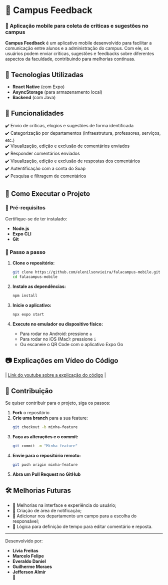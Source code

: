 # 📱 Campus Feedback  

### 🏫 Aplicação mobile para coleta de críticas e sugestões no campus  

**Campus Feedback** é um aplicativo mobile desenvolvido para facilitar a comunicação entre alunos e a administração do campus. Com ele, os usuários podem enviar críticas, sugestões e feedbacks sobre diferentes aspectos da faculdade, contribuindo para melhorias contínuas.  

## 🚀 Tecnologias Utilizadas  
- **React Native** (com Expo)    
- **AsyncStorage** (para armazenamento local)
- **Backend** (com Java)

## 📌 Funcionalidades  
✔️ Envio de críticas, elogios e sugestões de forma identificada  
✔️ Categorização por departamentos (infraestrutura, professores, serviços, etc.)  
✔️ Visualização, edição e exclusão de comentários enviados  
✔️ Responder comentários enviados  
✔️ Visualização, edição e exclusão de respostas dos comentários  
✔️ Autentificação com a conta do Suap  
✔️ Pesquisa e filtragem de comentários  

## 📲 Como Executar o Projeto  

### 🔹 Pré-requisitos  
Certifique-se de ter instalado:  
- **Node.js**  
- **Expo CLI**  
- **Git**  

### 🔹 Passo a passo  

1. **Clone o repositório:**  
   ```sh
   git clone https://github.com/elenilsonvieira/falacampus-mobile.git
   cd falacampus-mobile
   ```  

2. **Instale as dependências:**  
   ```sh
   npm install
   ```  

3. **Inicie o aplicativo:**  
   ```sh
   npx expo start
   ```  

4. **Execute no emulador ou dispositivo físico:**  
   - Para rodar no Android: pressione `a`  
   - Para rodar no iOS (Mac): pressione `i`  
   - Ou escaneie o QR Code com o aplicativo Expo Go  

## 📷 Explicações em Vídeo do Código

| [Link do youtube sobre a explicação do código](https://youtu.be/9b-dr0dOA60) |

## 🤝 Contribuição  
Se quiser contribuir para o projeto, siga os passos:  
1. **Fork** o repositório  
2. **Crie uma branch** para a sua feature:  
   ```sh
   git checkout -b minha-feature
   ```  
3. **Faça as alterações e o commit:**  
   ```sh
   git commit -m "Minha feature"
   ```  
4. **Envie para o repositório remoto:**  
   ```sh
   git push origin minha-feature
   ```  
5. **Abra um Pull Request no GitHub**  

## 🛠️ Melhorias Futuras  
- 📌 Melhorias na interface e experiência do usuário;  
- 📌 Criação de área de notificação;
- 📌 Adicionar nos departamento um campo para a escolha do responsável;
- 📌 Lógica para definição de tempo para editar comentário e reposta.


---

Desenvolvido por: 
- **Lívia Freitas**
- **Marcelo Felipe** 
- **Everaldo Daniel** 
- **Guilherme Moraes**
- **Jefferson Almir**  
🚀
